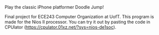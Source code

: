 Play the classic iPhone platformer Doodle Jump!

Final project for ECE243 Computer Organization at UofT. This program is made for the Nios II processor. You can try it out by pasting the code in CPUlator (https://cpulator.01xz.net/?sys=nios-de1soc).

